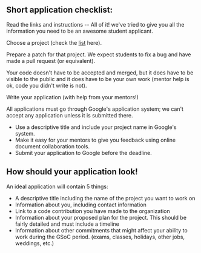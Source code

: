 ## Short application checklist:

Read the links and instructions -- All of it! we've tried to give you all the information you need to be an awesome student applicant.

Choose a project (check the [list](https://github.com/li8bot/gsoc2020/blob/master/ideas.md) here). 

Prepare a patch for that project. We expect students to fix a bug and have made a pull request (or equivalent). 

Your code doesn't have to be accepted and merged, but it does have to be visible to the public and it does have to be your own work (mentor help is ok, code you didn't write is not).

Write your application (with help from your mentors!) 

All applications must go through Google's application system; we can't accept any application unless it is submitted there.

- Use a descriptive title and include your project name in Google's system. 
- Make it easy for your mentors to give you feedback using online document collaboration tools.
- Submit your application to Google before the deadline. 

## How should your application look!

An ideal application will contain 5 things:
- A descriptive title including the name of the project you want to work on
- Information about you, including contact information
- Link to a code contribution you have made to the organization
- Information about your proposed plan for the project. This should be fairly detailed and must include a timeline
- Information about other commitments that might affect your ability to work during the GSoC period. (exams, classes, holidays, other jobs, weddings, etc.)
